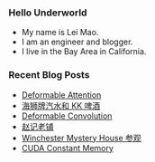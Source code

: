 ### Hello Underworld

- My name is Lei Mao.
- I am an engineer and blogger.
- I live in the Bay Area in California.


### Recent Blog Posts

<!-- BLOG-POST-LIST:START -->
- [Deformable Attention](https://leimao.github.io/blog/Deformable-Attention/)
- [海狮牌汽水和 KK 啤酒](https://leimao.github.io/essay/%E6%B5%B7%E7%8B%AE%E7%89%8C%E6%B1%BD%E6%B0%B4-KK%E5%95%A4%E9%85%92/)
- [Deformable Convolution](https://leimao.github.io/blog/Deformable-Convolution/)
- [赵记老铺](https://leimao.github.io/essay/%E8%B5%B5%E8%AE%B0%E8%80%81%E9%93%BA/)
- [Winchester Mystery House 参观](https://leimao.github.io/life/Winchester-Mystery-House/)
- [CUDA Constant Memory](https://leimao.github.io/blog/CUDA-Constant-Memory/)
<!-- BLOG-POST-LIST:END -->

